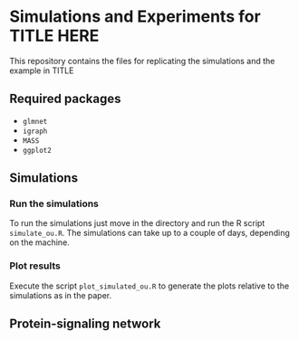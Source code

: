 # Simulations and Experiments for TITLE HERE 

This repository contains the files for replicating the simulations
and the example in TITLE 

## Required packages

* `glmnet`
* `igraph`
* `MASS`
* `ggplot2`

## Simulations

### Run the simulations

To run the simulations just move in the directory and run the R script 
`simulate_ou.R`. 
The simulations can take up to a couple of days, depending on the
machine.

### Plot results 

Execute the script `plot_simulated_ou.R` to generate the plots relative
to the simulations as in the paper. 

## Protein-signaling network


